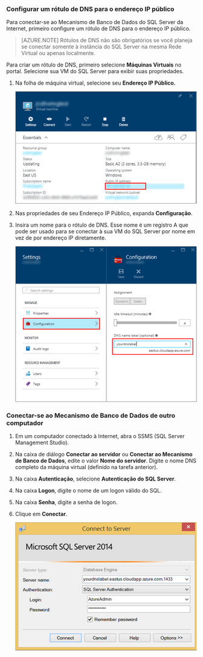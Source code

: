 ### Configurar um rótulo de DNS para o endereço IP público

Para conectar-se ao Mecanismo de Banco de Dados do SQL Server da Internet, primeiro configure um rótulo de DNS para o endereço IP público.

> [AZURE.NOTE] Rótulos de DNS não são obrigatórios se você planeja se conectar somente à instância do SQL Server na mesma Rede Virtual ou apenas localmente.

Para criar um rótulo de DNS, primeiro selecione **Máquinas Virtuais** no portal. Selecione sua VM do SQL Server para exibir suas propriedades.

1. Na folha de máquina virtual, selecione seu **Endereço IP Público.**

	![endereço ip público](./media/virtual-machines-sql-server-connection-steps/rm-public-ip-address.png)

2. Nas propriedades de seu Endereço IP Público, expanda **Configuração**.

3. Insira um nome para o rótulo de DNS. Esse nome é um registro A que pode ser usado para se conectar à sua VM do SQL Server por nome em vez de por endereço IP diretamente.

	![rótulo de dns](./media/virtual-machines-sql-server-connection-steps/rm-dns-label.png)

### Conectar-se ao Mecanismo de Banco de Dados de outro computador

1. Em um computador conectado à Internet, abra o SSMS (SQL Server Management Studio).

2. Na caixa de diálogo **Conectar ao servidor** ou **Conectar ao Mecanismo de Banco de Dados**, edite o valor **Nome do servidor**. Digite o nome DNS completo da máquina virtual (definido na tarefa anterior).

3. Na caixa **Autenticação**, selecione **Autenticação do SQL Server**.

5. Na caixa **Logon**, digite o nome de um logon válido do SQL.

6. Na caixa **Senha**, digite a senha de logon.

7. Clique em **Conectar**.

	![conexão ssms](./media/virtual-machines-sql-server-connection-steps/rm-ssms-connect.png)
